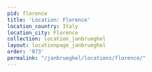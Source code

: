 ```yaml
---
pid: florence
title: 'Location: Florence'
location_country: Italy
location_city: Florence
collection: location_janbrueghel
layout: locationpage_janbrueghel
order: '073'
permalink: "/janbrueghel/locations/florence/"
---
```

